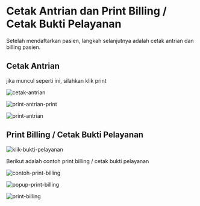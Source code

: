 # Cetak Antrian dan Print Billing / Cetak Bukti Pelayanan

Setelah mendaftarkan pasien, langkah selanjutnya adalah cetak antrian dan billing pasien.

## Cetak Antrian

jika muncul seperti ini, silahkan klik print

![cetak-antrian](../images/teramedikcetak-antrian.png)



![print-antrian-print](../images/teramedikprint-antrian-print.png)

![print-antrian](../images/teramedikprint-antrian.png)

## Print Billing / Cetak Bukti Pelayanan



![klik-bukti-pelayanan](../images/teramedikklik-bukti-pelayanan.png)



Berikut adalah contoh print billing / cetak bukti pelayanan

![contoh-print-billing](../images/teramedikcontoh-print-billing.png)



![popup-print-billing](../images/teramedikpopup-print-billing.png)



![print-billing](../images/teramedikprint-billing.png)